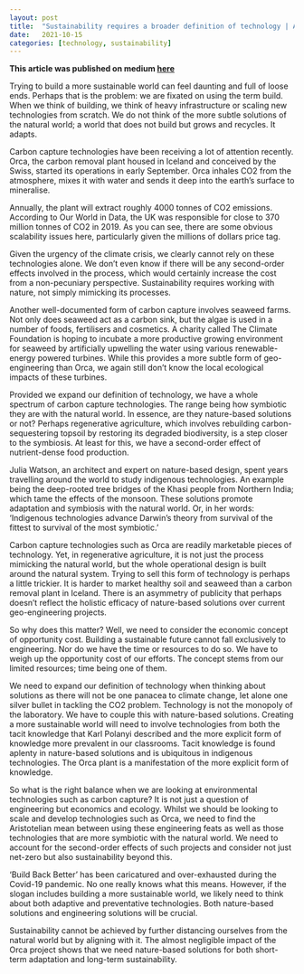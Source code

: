 ```yaml
---
layout: post
title:  "Sustainability requires a broader definition of technology | Article"
date:   2021-10-15
categories: [technology, sustainability]
---
```


<b>This article was published on medium <a href="https://seblawson11.medium.com/sustainability-requires-a-broader-definition-of-technology-ca9e27a9254d">here</a>
</b>
<br>


Trying to build a more sustainable world can feel daunting and full of loose ends. Perhaps that is the problem: we are fixated on using the term build. When we think of building, we think of heavy infrastructure or scaling new technologies from scratch. We do not think of the more subtle solutions of the natural world; a world that does not build but grows and recycles. It adapts.

Carbon capture technologies have been receiving a lot of attention recently. Orca, the carbon removal plant housed in Iceland and conceived by the Swiss, started its operations in early September. Orca inhales CO2 from the atmosphere, mixes it with water and sends it deep into the earth’s surface to mineralise.

Annually, the plant will extract roughly 4000 tonnes of CO2 emissions. According to Our World in Data, the UK was responsible for close to 370 million tonnes of CO2 in 2019. As you can see, there are some obvious scalability issues here, particularly given the millions of dollars price tag.

Given the urgency of the climate crisis, we clearly cannot rely on these technologies alone. We don’t even know if there will be any second-order effects involved in the process, which would certainly increase the cost from a non-pecuniary perspective. Sustainability requires working with nature, not simply mimicking its processes.

Another well-documented form of carbon capture involves seaweed farms. Not only does seaweed act as a carbon sink, but the algae is used in a number of foods, fertilisers and cosmetics. A charity called The Climate Foundation is hoping to incubate a more productive growing environment for seaweed by artificially upwelling the water using various renewable-energy powered turbines. While this provides a more subtle form of geo-engineering than Orca, we again still don’t know the local ecological impacts of these turbines.

Provided we expand our definition of technology, we have a whole spectrum of carbon capture technologies. The range being how symbiotic they are with the natural world. In essence, are they nature-based solutions or not? Perhaps regenerative agriculture, which involves rebuilding carbon-sequestering topsoil by restoring its degraded biodiversity, is a step closer to the symbiosis. At least for this, we have a second-order effect of nutrient-dense food production.

Julia Watson, an architect and expert on nature-based design, spent years travelling around the world to study indigenous technologies. An example being the deep-rooted tree bridges of the Khasi people from Northern India; which tame the effects of the monsoon. These solutions promote adaptation and symbiosis with the natural world. Or, in her words: ‘Indigenous technologies advance Darwin’s theory from survival of the fittest to survival of the most symbiotic.’

Carbon capture technologies such as Orca are readily marketable pieces of technology. Yet, in regenerative agriculture, it is not just the process mimicking the natural world, but the whole operational design is built around the natural system. Trying to sell this form of technology is perhaps a little trickier. It is harder to market healthy soil and seaweed than a carbon removal plant in Iceland. There is an asymmetry of publicity that perhaps doesn’t reflect the holistic efficacy of nature-based solutions over current geo-engineering projects.

So why does this matter? Well, we need to consider the economic concept of opportunity cost. Building a sustainable future cannot fall exclusively to engineering. Nor do we have the time or resources to do so. We have to weigh up the opportunity cost of our efforts. The concept stems from our limited resources; time being one of them.

We need to expand our definition of technology when thinking about solutions as there will not be one panacea to climate change, let alone one silver bullet in tackling the CO2 problem. Technology is not the monopoly of the laboratory. We have to couple this with nature-based solutions.
Creating a more sustainable world will need to involve technologies from both the tacit knowledge that Karl Polanyi described and the more explicit form of knowledge more prevalent in our classrooms. Tacit knowledge is found aplenty in nature-based solutions and is ubiquitous in indigenous technologies. The Orca plant is a manifestation of the more explicit form of knowledge.

So what is the right balance when we are looking at environmental technologies such as carbon capture? It is not just a question of engineering but economics and ecology. Whilst we should be looking to scale and develop technologies such as Orca, we need to find the Aristotelian mean between using these engineering feats as well as those technologies that are more symbiotic with the natural world. We need to account for the second-order effects of such projects and consider not just net-zero but also sustainability beyond this.

‘Build Back Better’ has been caricatured and over-exhausted during the Covid-19 pandemic. No one really knows what this means. However, if the slogan includes building a more sustainable world, we likely need to think about both adaptive and preventative technologies. Both nature-based solutions and engineering solutions will be crucial.

Sustainability cannot be achieved by further distancing ourselves from the natural world but by aligning with it. The almost negligible impact of the Orca project shows that we need nature-based solutions for both short-term adaptation and long-term sustainability.
